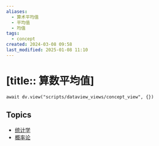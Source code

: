 ```yaml
---
aliases:
  - 算术平均值
  - 平均值
  - 均值
tags:
  - concept
created: 2024-03-08 09:58
last_modified: 2025-01-08 11:10
---
```


# [title:: 算数平均值]

```dataviewjs
await dv.view("scripts/dataview_views/concept_view", {})
```

## Topics

- [统计学](_statistics_.md)
- [概率论](_probability_theory_.md)
